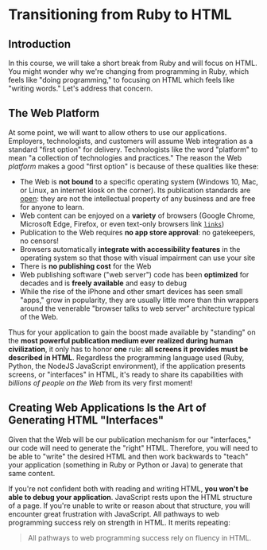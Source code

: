 # Transitioning from Ruby to HTML

## Introduction

In this course, we will take a short break from Ruby and will focus on HTML.
You might wonder why we're changing from programming in Ruby, which feels like
"doing programming," to focusing on HTML which feels like "writing words." Let's
address that concern.

## The Web Platform

At some point, we will want to allow others to use our applications. Employers,
technologists, and customers will assume Web integration as a standard "first
option" for delivery. Technologists like the word "platform" to mean "a
collection of technologies and practices." The reason the Web _platform_ makes
a good "first option" is because of these qualities like these:

* The Web is **not bound** to a specific operating system (Windows 10, Mac, or
  Linux, an internet kiosk on the corner). Its publication standards are
  [open][]\: they are not the intellectual property of any business and are
  free for anyone to learn.
* Web content can be enjoyed on a **variety** of browsers (Google Chrome, Microsoft
  Edge, Firefox, or even text-only browsers link [`links`][links])
* Publication to the Web requires **no app store approval**: no gatekeepers, no
  censors!
* Browsers automatically **integrate with accessibility features** in the operating
  system so that those with visual impairment can use your site
* There is **no publishing cost** for the Web
* Web publishing software ("web server") code has been **optimized** for decades
  and is **freely available** and easy to debug
* While the rise of the iPhone and other smart devices has seen small "apps,"
  grow in popularity, they are usually little more than thin wrappers around
  the venerable "browser talks to web server" architecture typical of the Web.

Thus for your application to gain the boost made available by "standing" on the
**most powerful publication medium ever realized during human civilization**,
it only has to honor **one** rule: **all screens it provides must be described
in HTML**.  Regardless the programming language used (Ruby, Python, the NodeJS
JavaScript environment), if the application presents screens, or "interfaces"
in HTML, it's ready to share its capabilities with _billions of people on the
Web_ from its very first moment!

## Creating Web Applications Is the Art of Generating HTML "Interfaces"

Given that the Web will be our publication mechanism for our "interfaces," our
code will need to generate the "right" HTML. Therefore, you will need to be
able to "write" the desired HTML and then work backwards to "teach" your
application (something in Ruby or Python or Java) to generate that same
content.

If you're not confident both with reading and writing HTML, **you won't be able
to debug your application**. JavaScript rests upon the HTML structure of a
page.  If you're unable to write or reason about that structure, you will
encounter great frustration with JavaScript. All pathways to web programming
success rely on strength in HTML. It merits repeating:

<blockquote>
All pathways to web programming success rely on fluency in HTML.
</blockquote>

[open]: https://www.w3.org/standards/
[links]: http://links.twibright.com/features.php
